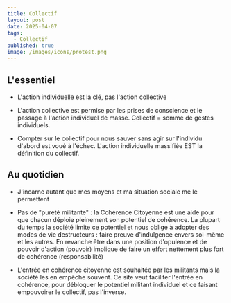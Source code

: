 ```yaml
---
title: Collectif
layout: post
date: 2025-04-07
tags:
  - Collectif
published: true
image: /images/icons/protest.png
---
```


## L'essentiel

*   L'action individuelle est la clé, pas l'action collective
    
*   L'action collective est permise par les prises de conscience et le passage à l'action individuel de masse. Collectif = somme de gestes individuels.

*   Compter sur le collectif pour nous sauver sans agir sur l'individu d'abord est voué à l'échec. L'action individuelle massifiée EST la définition du collectif.
    

## Au quotidien

*   J'incarne autant que mes moyens et ma situation sociale me le permettent

*   Pas de "pureté militante" : la Cohérence Citoyenne est une aide pour que chacun déploie pleinement son potentiel de cohérence. La plupart du temps la société limite ce potentiel et nous oblige à adopter des modes de vie destructeurs : faire preuve d'indulgence envers soi-même et les autres. En revanche être dans une position d'opulence et de pouvoir d'action (pouvoir) implique de faire un effort nettement plus fort de cohérence (responsabilité)

*   L'entrée en cohérence citoyenne est souhaitée par les militants mais la société les en empêche souvent. Ce site veut faciliter l'entrée en cohérence, pour débloquer le potentiel militant individuel et ce faisant empouvoirer le collectif, pas l'inverse.